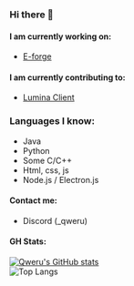 ### Hi there 👋

#### I am currently working on:

- [E-forge](https://github.com/gkursi/e-klases-mods)
#### I am currently contributing to:

- [Lumina Client](https://github.com/LuminaDevelopment/LuminaClient)

### Languages I know:

- Java
- Python
- Some C/C++
- Html, css, js
- Node.js / Electron.js

#### Contact me:
- Discord (_qweru)
#### GH Stats:
  [![Qweru's GitHub stats](https://github-readme-stats.vercel.app/api?username=gkursi&show_icons=true&theme=radical&show=prs_merged)](https://github.com/anuraghazra/github-readme-stats)<br>
  ![Top Langs](https://github-readme-stats.vercel.app/api/top-langs/?username=gkursi&theme=radical)
